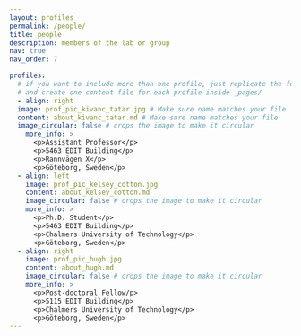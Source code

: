 ```yaml
---
layout: profiles
permalink: /people/
title: people
description: members of the lab or group
nav: true
nav_order: 7

profiles:
  # if you want to include more than one profile, just replicate the following block
  # and create one content file for each profile inside _pages/
  - align: right
  image: prof_pic_kivanc_tatar.jpg # Make sure name matches your file
  content: about_kivanc_tatar.md # Make sure name matches your file
  image_circular: false # crops the image to make it circular
    more_info: >
      <p>Assistant Professor</p>
      <p>5463 EDIT Building</p>
      <p>Rannvägen X</p>
      <p>Göteborg, Sweden</p>
  - align: left
    image: prof_pic_kelsey_cotton.jpg
    content: about_kelsey_cotton.md
    image_circular: false # crops the image to make it circular
    more_info: >
      <p>Ph.D. Student</p>
      <p>5463 EDIT Building</p>
      <p>Chalmers University of Technology</p>
      <p>Göteborg, Sweden</p>
  - align: right
    image: prof_pic_hugh.jpg
    content: about_hugh.md
    image_circular: false # crops the image to make it circular
    more_info: >
      <p>Post-doctoral Fellow/p>
      <p>5115 EDIT Building</p>
      <p>Chalmers University of Technology</p>
      <p>Göteborg, Sweden</p>
---
```

